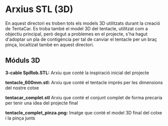 
# Arxius STL (3D)

En aquest directori es troben tots els models 3D utilitzats durant la creació de TentaCar. Es troba també el model 3D del tentacle, utilitzat com a objectiu principal, però degut a problemes en el projecte, s'ha hagut d'adoptar un pla de contigència per tal de canviar el tentacle per un braç pinça, localtizat també en aquest directori. 





## Móduls 3D

**3-cable SpiRob.STL:** Arxiu que conté la inspiració inicial del projecte

**tentacle_600mm.stl:** Arxiu que conté el tentacle imprés per les dimensions del nostre cotxe

**tentacar_complet.stl** Arxiu que conté el conjunt complet de forma precaria per tenir una idea del projecte final

**tentacle_complet_pinza.png:** Imatge que conté el model 3D final del cotxe i la pinça junts


